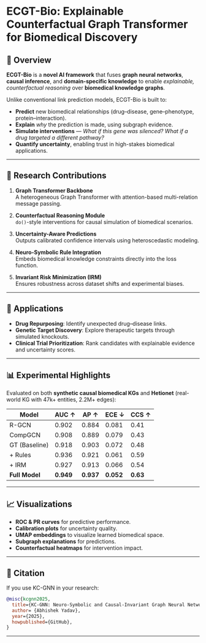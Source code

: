 # ECGT-Bio: Explainable Counterfactual Graph Transformer for Biomedical Discovery

## 📌 Overview
**ECGT-Bio** is a **novel AI framework** that fuses **graph neural networks**, **causal inference**, and **domain-specific knowledge** to enable *explainable, counterfactual reasoning* over **biomedical knowledge graphs**.

Unlike conventional link prediction models, ECGT-Bio is built to:
- **Predict** new biomedical relationships (drug–disease, gene–phenotype, protein–interaction).
- **Explain** *why* the prediction is made, using subgraph evidence.
- **Simulate interventions** — *What if this gene was silenced? What if a drug targeted a different pathway?*
- **Quantify uncertainty**, enabling trust in high-stakes biomedical applications.

---

## 🚀 Research Contributions

1. **Graph Transformer Backbone**  
   A heterogeneous Graph Transformer with attention-based multi-relation message passing.

2. **Counterfactual Reasoning Module**  
   `do()`-style interventions for causal simulation of biomedical scenarios.

3. **Uncertainty-Aware Predictions**  
   Outputs calibrated confidence intervals using heteroscedastic modeling.

4. **Neuro-Symbolic Rule Integration**  
   Embeds biomedical knowledge constraints directly into the loss function.

5. **Invariant Risk Minimization (IRM)**  
   Ensures robustness across dataset shifts and experimental biases.

---

## 🧪 Applications
- **Drug Repurposing**: Identify unexpected drug–disease links.
- **Genetic Target Discovery**: Explore therapeutic targets through simulated knockouts.
- **Clinical Trial Prioritization**: Rank candidates with explainable evidence and uncertainty scores.

---

## 📊 Experimental Highlights
Evaluated on both **synthetic causal biomedical KGs** and **Hetionet** (real-world KG with 47k+ entities, 2.2M+ edges):

| Model           | AUC ↑  | AP ↑   | ECE ↓  | CCS ↑ |
|-----------------|--------|--------|--------|-------|
| R-GCN           | 0.902  | 0.884  | 0.081  | 0.41  |
| CompGCN         | 0.908  | 0.889  | 0.079  | 0.43  |
| GT (Baseline)   | 0.918  | 0.903  | 0.072  | 0.48  |
| + Rules         | 0.936  | 0.921  | 0.061  | 0.59  |
| + IRM           | 0.927  | 0.913  | 0.066  | 0.54  |
| **Full Model**  | **0.949** | **0.937** | **0.052** | **0.63** |
---

## 📈 Visualizations
- **ROC & PR curves** for predictive performance.
- **Calibration plots** for uncertainty quality.
- **UMAP embeddings** to visualize learned biomedical space.
- **Subgraph explanations** for predictions.
- **Counterfactual heatmaps** for intervention impact.

---

## 📜 **Citation**

If you use KC-GNN in your research:

```bibtex
@misc{kcgnn2025,
  title={KC-GNN: Neuro-Symbolic and Causal-Invariant Graph Neural Networks for Drug Discovery},
  author= {Abhishek Yadav},
  year={2025},
  howpublished={GitHub},
}
```
---

